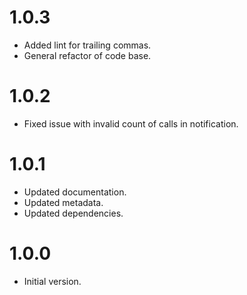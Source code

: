 # 1.0.3

* Added lint for trailing commas.
* General refactor of code base.

# 1.0.2

* Fixed issue with invalid count of calls in notification.

# 1.0.1

* Updated documentation.
* Updated metadata.
* Updated dependencies.

# 1.0.0

- Initial version.
